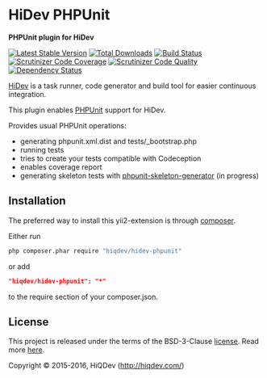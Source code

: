 HiDev PHPUnit
=============

**PHPUnit plugin for HiDev**

[![Latest Stable Version](https://poser.pugx.org/hiqdev/hidev-phpunit/v/stable)](https://packagist.org/packages/hiqdev/hidev-phpunit)
[![Total Downloads](https://poser.pugx.org/hiqdev/hidev-phpunit/downloads)](https://packagist.org/packages/hiqdev/hidev-phpunit)
[![Build Status](https://img.shields.io/travis/hiqdev/hidev-phpunit.svg)](https://travis-ci.org/hiqdev/hidev-phpunit)
[![Scrutinizer Code Coverage](https://img.shields.io/scrutinizer/coverage/g/hiqdev/hidev-phpunit.svg)](https://scrutinizer-ci.com/g/hiqdev/hidev-phpunit/)
[![Scrutinizer Code Quality](https://img.shields.io/scrutinizer/g/hiqdev/hidev-phpunit.svg)](https://scrutinizer-ci.com/g/hiqdev/hidev-phpunit/)
[![Dependency Status](https://www.versioneye.com/php/hiqdev:hidev-phpunit/dev-master/badge.svg)](https://www.versioneye.com/php/hiqdev:hidev-phpunit/dev-master)

[HiDev](https://github.com/hiqdev/hidev) is a task runner, code generator and build tool for easier continuous integration.

This plugin enables [PHPUnit](https://phpunit.de/) support for HiDev.

Provides usual PHPUnit operations:

- generating phpunit.xml.dist and tests/_bootstrap.php
- running tests
- tries to create your tests compatible with Codeception
- enables coverage report
- generating skeleton tests with [phpunit-skeleton-generator](https://github.com/sebastianbergmann/phpunit-skeleton-generator) (in progress)

## Installation

The preferred way to install this yii2-extension is through [composer](http://getcomposer.org/download/).

Either run

```sh
php composer.phar require "hiqdev/hidev-phpunit"
```

or add

```json
"hiqdev/hidev-phpunit": "*"
```

to the require section of your composer.json.

## License

This project is released under the terms of the BSD-3-Clause [license](LICENSE).
Read more [here](http://choosealicense.com/licenses/bsd-3-clause).

Copyright © 2015-2016, HiQDev (http://hiqdev.com/)
